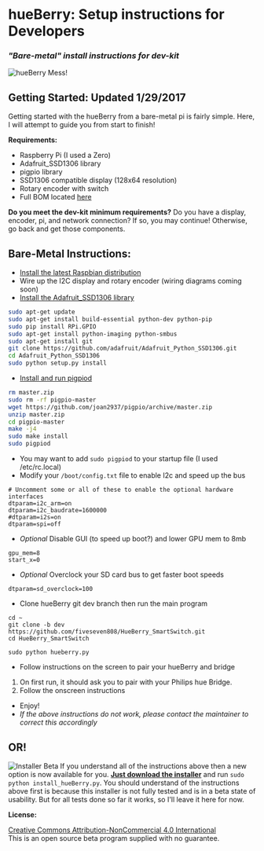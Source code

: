 hueBerry: Setup instructions for Developers
=============
### *"Bare-metal" install instructions for dev-kit*

![hueBerry Mess!](https://github.com/fiveseven808/HueBerry_SmartSwitch/blob/dev/hueBerry%20Photos/B%20reel/IMG_20160812_165047.jpg?raw=true)



## Getting Started: Updated 1/29/2017
Getting started with the hueBerry from a bare-metal pi is fairly simple. Here, I will attempt to guide you from start to finish!

**Requirements:**

  * Raspberry Pi (I used a Zero)
  * Adafruit_SSD1306 library
  * pigpio library
  * SSD1306 compatible display (128x64 resolution)
  * Rotary encoder with switch
  * Full BOM located [here](https://docs.google.com/spreadsheets/d/18q5wE9IcbJ1D823ktt4ZN7Fp1JHZutR4hCld2env4vI/edit?usp=sharing)

**Do you meet the dev-kit minimum requirements?** Do you have a display, encoder, pi, and network connection? If so, you may continue! Otherwise, go back and get those components.

## Bare-Metal Instructions:

* [Install the latest Raspbian distribution](https://www.raspberrypi.org/documentation/installation/installing-images/)
* Wire up the I2C display and rotary encoder (wiring diagrams coming soon)
* [Install the Adafruit_SSD1306 library](https://learn.adafruit.com/ssd1306-oled-displays-with-raspberry-pi-and-beaglebone-black/usage)
```bash
sudo apt-get update
sudo apt-get install build-essential python-dev python-pip
sudo pip install RPi.GPIO
sudo apt-get install python-imaging python-smbus
sudo apt-get install git
git clone https://github.com/adafruit/Adafruit_Python_SSD1306.git
cd Adafruit_Python_SSD1306
sudo python setup.py install
```
* [Install and run pigpiod](http://abyz.co.uk/rpi/pigpio/download.html)
```bash
rm master.zip
sudo rm -rf pigpio-master
wget https://github.com/joan2937/pigpio/archive/master.zip
unzip master.zip
cd pigpio-master
make -j4
sudo make install
sudo pigpiod
```
* You may want to add `sudo pigpiod` to your startup file (I used /etc/rc.local)
* Modify your `/boot/config.txt` file to enable I2c and speed up the bus
```
# Uncomment some or all of these to enable the optional hardware interfaces
dtparam=i2c_arm=on
dtparam=i2c_baudrate=1600000
#dtparam=i2s=on
dtparam=spi=off
```
* *Optional* Disable GUI (to speed up boot?) and lower GPU mem to 8mb
```
gpu_mem=8
start_x=0
```
* *Optional* Overclock your SD card bus to get faster boot speeds
```
dtparam=sd_overclock=100
```
* Clone hueBerry git dev branch then run the main program
```
cd ~
git clone -b dev https://github.com/fiveseven808/HueBerry_SmartSwitch.git
cd HueBerry_SmartSwitch

sudo python hueberry.py
```
* Follow instructions on the screen to pair your hueBerry and bridge
 1. On first run, it should ask you to pair with your Philips hue Bridge.
 1. Follow the onscreen instructions
* Enjoy!
 * *If the above instructions do not work, please contact the maintainer to correct this accordingly*

## OR!
![Installer Beta](https://github.com/fiveseven808/HueBerry_SmartSwitch/blob/dev/hueBerry%20Photos/Installer/1st_alpha.PNG?raw=true)
If you understand all of the instructions above then a new option is now available for you.
**[Just download the installer](https://github.com/fiveseven808/HueBerry_SmartSwitch/raw/dev/install_hueBerry.py)**
and run `sudo python install_hueBerry.py`. You should understand of the instructions above first is because
this installer is not fully tested and is in a beta state of usability.
But for all tests done so far it works, so I'll leave it here for now.



**License:**

[Creative Commons Attribution-NonCommercial 4.0 International ](https://creativecommons.org/licenses/by-nc/4.0/)  
This is an open source beta program supplied with no guarantee.
